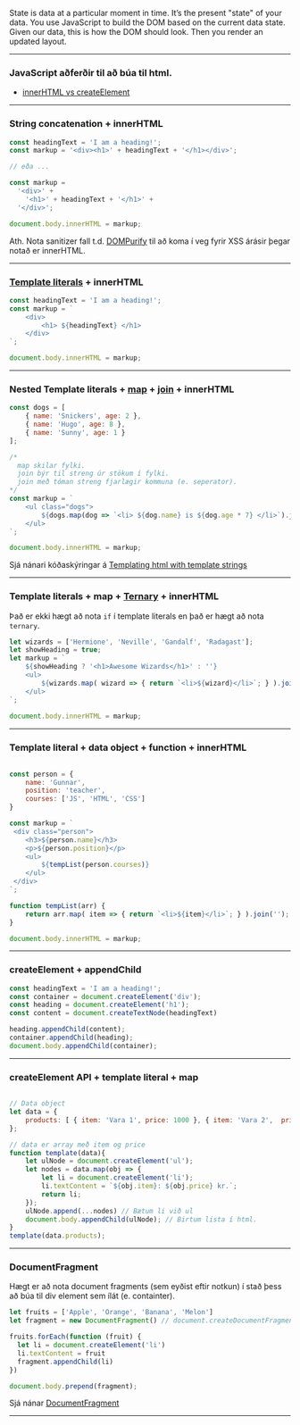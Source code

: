 
State is data at a particular moment in time. It’s the present "state" of your data. You use JavaScript to build the DOM based on the current data state. Given our data, this is how the DOM should look. Then you render an updated layout.

---

### JavaScript aðferðir til að búa til html.
- [innerHTML vs createElement](https://www.javascripttutorial.net/javascript-dom/javascript-innerhtml-vs-createelement/) 
<!--
- [insertAdjacentHTML](https://www.javascripttutorial.net/javascript-dom/javascript-insertadjacenthtml/)
- [Image smiður](https://developer.mozilla.org/en-US/docs/Web/API/HTMLImageElement/Image) 
-->

---

### String concatenation + innerHTML  

```JavaScript
const headingText = 'I am a heading!';
const markup = '<div><h1>' + headingText + '</h1></div>';

// eða ...

const markup = 
  '<div>' +
    '<h1>' + headingText + '</h1>' +
  '</div>';

document.body.innerHTML = markup;
```
Ath. Nota sanitizer fall t.d. [DOMPurify](https://github.com/cure53/DOMPurify) til að koma í veg fyrir XSS árásir þegar notað er innerHTML. 
<br>

---

### [Template literals](https://developer.mozilla.org/en-US/docs/Web/JavaScript/Reference/Template_literals) + innerHTML 

```JavaScript
const headingText = 'I am a heading!';
const markup = `
    <div>
        <h1> ${headingText} </h1>
    </div>
`;

document.body.innerHTML = markup;
```
---

### Nested Template literals + [map](https://developer.mozilla.org/en-US/docs/Web/JavaScript/Reference/Global_Objects/Array/map) + [join](https://developer.mozilla.org/en-US/docs/Web/JavaScript/Reference/Global_Objects/Array/join#:~:text=The%20join()%20method%20creates,returned%20without%20using%20the%20separator.) + innerHTML

```JavaScript
const dogs = [
    { name: 'Snickers', age: 2 },
    { name: 'Hugo', age: 8 },
    { name: 'Sunny', age: 1 }
];

/*  
  map skilar fylki. 
  join býr til streng úr stökum í fylki. 
  join með tóman streng fjarlægir kommuna (e. seperator). 
*/
const markup = `
    <ul class="dogs">
        ${dogs.map(dog => `<li> ${dog.name} is ${dog.age * 7} </li>`).join('')}
    </ul>
`;

document.body.innerHTML = markup;
```
Sjá nánari kóðaskýringar á [Templating html with template strings](https://wesbos.com/template-strings-html/)

---

### Template literals + map + [Ternary](https://gomakethings.com/ternary-operators/) + innerHTML



Það er ekki hægt að nota `if` í template literals en það er hægt að nota `ternary`. <br>


```JavaScript
let wizards = ['Hermione', 'Neville', 'Gandalf', 'Radagast'];
let showHeading = true;
let markup = `
    ${showHeading ? '<h1>Awesome Wizards</h1>' : ''}
	<ul>
		${wizards.map( wizard => { return `<li>${wizard}</li>`; } ).join('')}
    </ul>
`;
    
document.body.innerHTML = markup;
```

---

### Template literal + data object + function + innerHTML

```JavaScript

const person = {
    name: 'Gunnar',
    position: 'teacher',
    courses: ['JS', 'HTML', 'CSS']
}

const markup = `
 <div class="person">
    <h3>${person.name}</h3>
    <p>${person.position}</p>
    <ul>
        ${tempList(person.courses)}
    </ul>
 </div>
`;

function tempList(arr) {
    return arr.map( item => { return `<li>${item}</li>`; } ).join('');
}

document.body.innerHTML = markup;
```

---

### createElement + appendChild 

```JavaScript
const headingText = 'I am a heading!';
const container = document.createElement('div');
const heading = document.createElement('h1');
const content = document.createTextNode(headingText)

heading.appendChild(content);
container.appendChild(heading);
document.body.appendChild(container);
```

---

### createElement API + template literal + map 

```JavaScript

// Data object
let data = {
	products: [ { item: 'Vara 1', price: 1000 }, { item: 'Vara 2',  price: 9000 } ]
};

// data er array með item og price
function template(data){
    let ulNode = document.createElement('ul');
    let nodes = data.map(obj => {
    	let li = document.createElement('li');
    	li.textContent = `${obj.item}: ${obj.price} kr.`;
    	return li;
    });
    ulNode.append(...nodes) // Bætum li við ul
    document.body.appendChild(ulNode); // Birtum lista í html.
}
template(data.products);
```

---

### DocumentFragment 

Hægt er að nota document fragments (sem eyðist eftir notkun) í stað þess að búa til div element sem ílát (e. containter).

```JavaScript
let fruits = ['Apple', 'Orange', 'Banana', 'Melon']
let fragment = new DocumentFragment() // document.createDocumentFragment();

fruits.forEach(function (fruit) {
  let li = document.createElement('li')
  li.textContent = fruit
  fragment.appendChild(li)
})

document.body.prepend(fragment);

```
Sjá nánar [DocumentFragment](https://www.javascripttutorial.net/javascript-dom/javascript-documentfragment/)

---

<!--
<br>

# Ítarefni

## Template engines

- [What's a template?](https://mfrachet.github.io/create-frontend-framework/templating/intro.html#template-in-vuejs)
- [Web Components Crash Course (Templates)](https://medium.com/javascript-in-plain-english/web-components-crash-course-b0a2feb11be1)

---
## [Tagged templates](https://developer.mozilla.org/en-US/docs/Web/JavaScript/Reference/Template_literals#Taggedtemplates)

Tags allow you to parse template literals with a function. 

1.  make a function
1.  put the name of function in front of the string you want to run against.

```JavaScript
/* The first argument of a tag function contains an array of string values. The remaining arguments are related to the expressions. 
The tag function can then perform whatever operations on these arguments you wish, ex. return the manipulated string.
*/
const div = (strings, ...args) =>
  strings.reduce(
    (acc, currentString, index) => acc + currentString + (args[index] || ""),
    ""
  );

const firstName = "Marvin";
const lastName = "Frachet";

const template = div`Hello ${firstName} ${lastName} !`;
console.log(template); // prints `Hello Marvin Frachet !`
```

Tagged templates allow developers to create a domain specific language (DSL) that let users only have to worry about writing a string while the library authors deal with the rest


---

## [&lt;template&gt;](https://javascript.info/template-element) 

&lt;template&gt; allows you to keep content that’s not rendered but will be used in JavaScript later on.

A built-in &lt;template&gt; element serves as a storage for HTML markup templates. The browser ignores it contents, only checks for syntax validity, but we can access and use it in JavaScript, to create other elements.

Í index.html skrá:

```html
<body>

<template id="tmpl">
    <div class="message">Hello, world!</div>
 </template>    

</body>
```

Í app.js skrá:

```JavaScript
  // create fragment to hold template
  const fragment = document.createDocumentFragment();
  // Clone the template content to reuse it.
  fragment.append(tmpl.content.cloneNode(true));
  // render tempkate to html
  document.body.append(fragment);
```

---

## JavaScript Templates söfn
- [Mustache (simple)](https://mustache.github.io/)
- [Handlebars (complex)](https://handlebarsjs.com/)

---
-->
